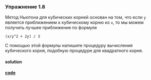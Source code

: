 ### Упражнение 1.8

Метод Ньютона для кубических корней основан на том, что если `y` является приближением к кубическому корню из `x`, то мы можем получить лучшее приближение по формуле

`(x/y^2 + 2y) / 3`

С помощью этой формулы напишите процедуру вычисления кубического корня, подобную процедуре для квадратного корня.

#### solution
**[code](../../../src/sicp/chapter_01/1_08.rkt)**